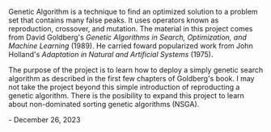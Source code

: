 Genetic Algorithm is a technique to find an optimized solution to a problem set that contains many false peaks. It uses operators known as reproduction, crossover, and mutation. The material in this project comes from David Goldberg's *Genetic Algorithms in Search, Optimization, and Machine Learning* (1989). He carried foward popularized work from John Holland's *Adaptation in Natural and Artificial Systems* (1975).

The purpose of the project is to learn how to deploy a simply genetic search algorithm as described in the first few chapters of Goldberg's book. I may not take the project beyond this simple introduction of reproducting a genetic algorithm. There is the posibility to expand this project to learn about non-dominated sorting genetic algorithms (NSGA).

\- December 26, 2023
